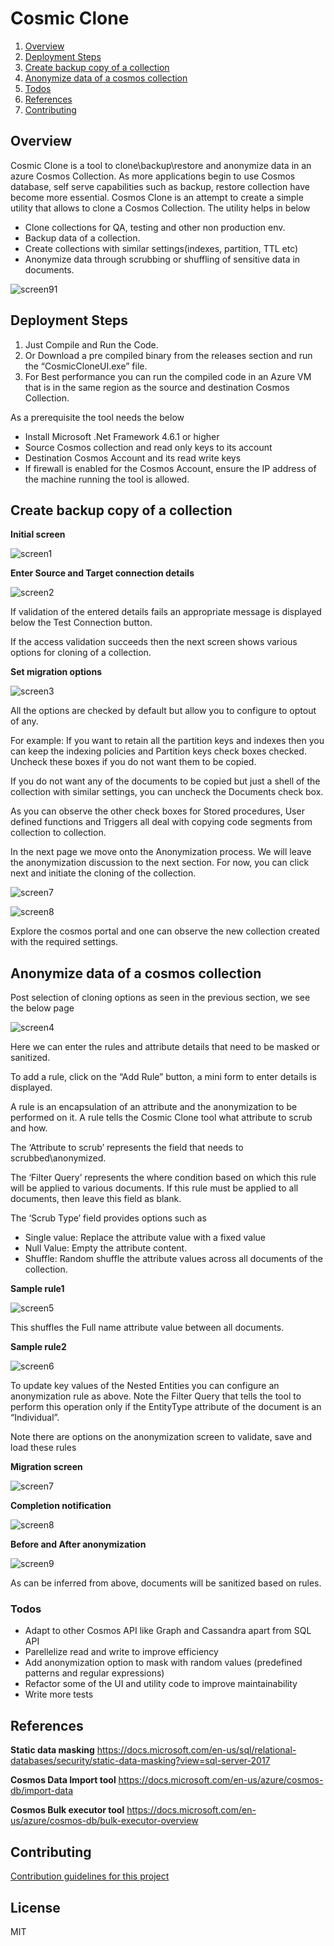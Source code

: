 # Cosmic Clone
1. [Overview](#overview)
1. [Deployment Steps](#deployment-steps)
1. [Create backup copy of a collection](#Create-backup-copy-of-a-collection)
1. [Anonymize data of a cosmos collection](#Anonymize-data-of-a-cosmos-collection)
1. [Todos](#todos)
1. [References](#references)
1. [Contributing](#contributing)


## Overview
Cosmic Clone is a tool to clone\backup\restore and anonymize data in an azure Cosmos Collection.
As more applications begin to use Cosmos database, self serve capabilities such as backup, restore collection have become more essential.
Cosmos Clone is an attempt to create a simple utility that allows to clone a Cosmos Collection.
The utility helps in below
*	Clone collections for QA, testing and other non production env.
*	Backup data of a collection.
*	Create collections with similar settings(indexes, partition, TTL etc)
*	Anonymize data through scrubbing or shuffling of sensitive data in documents.

![screen91](/docs/images/prodcloneLogo.png)

## Deployment Steps
1. Just Compile and Run the Code.
2. Or Download a pre compiled binary from the releases section and run the “CosmicCloneUI.exe” file.
3. For Best performance you can run the compiled code in an Azure VM that is in the same region as the source and destination Cosmos Collection.

As a prerequisite the tool needs the below

*	Install Microsoft .Net Framework 4.6.1 or higher
*	Source Cosmos collection and read only keys to its account
*	Destination Cosmos Account and its read write keys
*	If firewall is enabled for the Cosmos Account, ensure the IP address of the machine running the tool is allowed.

## Create backup copy of a collection

**Initial screen**

![screen1](/docs/images/sinitial.png)

**Enter Source and Target connection details**

![screen2](/docs/images/sinitialDetails2.png)

If validation of the entered details fails an appropriate message is displayed below the Test Connection button.

If the access validation succeeds then the next screen shows various options for cloning of a collection.

**Set migration options**

![screen3](/docs/images/soptions.png)

All the options are checked by default but allow you to configure to optout of any.

For example: If you want to retain all the partition keys and indexes then you can keep the indexing policies and Partition keys check boxes checked. Uncheck these boxes if you do not want them to be copied.

If you do not want any of the documents to be copied but just a shell of the collection with similar settings, you can uncheck the Documents check box.

As you can observe the other check boxes for Stored procedures, User defined functions and Triggers all deal with copying code segments from collection to collection.

In the next page we move onto the Anonymization process. We will leave the anonymization discussion to the next section. For now, you can click next and initiate the cloning of the collection.

![screen7](/docs/images/sprogress1.png)

![screen8](/docs/images/scomplete.png)

Explore the cosmos portal and one can observe the new collection created with the required settings.

## Anonymize data of a cosmos collection

Post selection of cloning options as seen in the previous section, we see the below page 

![screen4](/docs/images/sAnonymize.png)

Here we can enter the rules and attribute details that need to be masked or sanitized. 

To add a rule, click on the “Add Rule” button, a mini form to enter details is displayed.

A rule is an encapsulation of an attribute and the anonymization to be performed on it. A rule tells the Cosmic Clone tool what attribute to scrub and how.

The ‘Attribute to scrub’ represents the field that needs to scrubbed\anonymized. 

The ‘Filter Query’ represents the where condition based on which this rule will be applied to various documents. If this rule must be applied to all documents, then leave this field as blank.

The ‘Scrub Type’ field provides options such as 
*	Single value: Replace the attribute value with a fixed value
*	Null Value: Empty the attribute content.
*	Shuffle: Random shuffle the attribute values across all documents of the collection.


**Sample rule1**

![screen5](/docs/images/sRule1.png)

This shuffles the Full name attribute value between all documents. 

**Sample rule2**

![screen6](/docs/images/sRule2.png)

To update key values of the Nested Entities you can configure an anonymization rule as above. Note the Filter Query that tells the tool to perform this operation only if the EntityType attribute of the document is an “Individual”. 

Note there are options on the anonymization screen to validate, save and load these rules

**Migration screen**

![screen7](/docs/images/sprogress1.png)

**Completion notification**

![screen8](/docs/images/scomplete.png)


**Before and After anonymization**

![screen9](/docs/images/BeforeAfter.JPG)

As can be inferred from above, documents will be sanitized based on rules.

### Todos

 - Adapt to other Cosmos API like Graph and Cassandra apart from SQL API
 - Parellelize read and write to improve efficiency
 - Add anonymization option to mask with random values (predefined patterns and regular expressions)
 - Refactor some of the UI and utility code to improve maintainability
 - Write more tests

## References
**Static data masking**
https://docs.microsoft.com/en-us/sql/relational-databases/security/static-data-masking?view=sql-server-2017

**Cosmos Data Import tool** 
https://docs.microsoft.com/en-us/azure/cosmos-db/import-data 

**Cosmos Bulk executor tool**
https://docs.microsoft.com/en-us/azure/cosmos-db/bulk-executor-overview 


## Contributing
 [Contribution guidelines for this project](docs/CONTRIBUTING.md)
 
License
----

MIT
